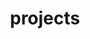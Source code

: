 ---
layout: page
title: projects
permalink: /projects/
description: Things I've been working on - under construction
nav: true
display_categories: [current, past]
horizontal: false
---
